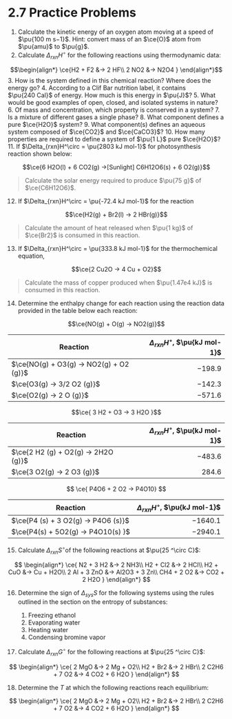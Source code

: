 # 2.7 Practice Problems

 1. Calculate the kinetic energy of an oxygen atom moving at a speed of $\pu{100 m s−1}$. Hint: convert mass of an $\ce{O}$ atom from $\pu{amu}$ to $\pu{g}$. 
 2. Calculate $\Delta_{rxn}H^\circ$ for the following reactions using thermodynamic data:

$$\begin{align*}
\ce{H2 + F2 &-> 2 HF\\
2 NO2 &-> N2O4
}
\end{align*}$$
3. How is the system defined in this chemical reaction? Where does the energy go?
4. According to a Clif Bar nutrition label, it contains $\pu{240 Cal}$ of energy. How much is this energy in $\pu{J}$?
5. What would be good examples of open, closed, and isolated systems in nature? 
6. Of mass and concentration, which property is conserved in a system?
7. Is a mixture of different gases a single phase?
8. What component defines a pure $\ce{H2O}$ system?
9. What component(s) defines an aqueous system composed of $\ce{CO2}$ and $\ce{CaCO3}$?
10. How many properties are required to define a system of $\pu{1 L}$ pure $\ce{H2O}$?
11. If $\Delta_{rxn}H^\circ = \pu{2803 kJ mol-1}$ for photosynthesis reaction shown below: 

$$\ce{6 H2O(l) + 6 CO2(g) ->[Sunlight] C6H12O6(s) + 6 O2(g)}$$

>Calculate the solar energy required to produce $\pu{75 g}$ of $\ce{C6H12O6}$.

12. If $\Delta_{rxn}H^\circ = \pu{-72.4 kJ mol-1}$ for the reaction 

$$\ce{H2(g) + Br2(l) -> 2 HBr(g)}$$

> Calculate the amount of heat released when $\pu{1 kg}$ of $\ce{Br2}$ is consumed in this reaction.

13. If $\Delta_{rxn}H^\circ = \pu{333.8 kJ mol-1}$ for the thermochemical equation, 

$$\ce{2 Cu2O -> 4 Cu + O2}$$

> Calculate the mass of copper produced when $\pu{1.47e4 kJ}$ is consumed in this reaction.

14. Determine the enthalpy change for each reaction using the reaction data provided in the table below each reaction:

$$\ce{NO(g) + O(g) -> NO2(g)}$$

| Reaction      | $\Delta_{rxn}H^\circ$, $\pu{kJ mol-1}$ |
|-------------------------|------:|
| $\ce{NO(g) + O3(g) -> NO2(g) + O2 (g)}$ | $-198.9$  |
| $\ce{O3(g)  -> 3/2 O2 (g)}$ | $-142.3$ |
| $\ce{O2(g) -> 2 O (g)}$  | $-571.6$ |

$$\ce{
3 H2 + O3 -> 3 H2O
}$$

| Reaction      |  $\Delta_{rxn}H^\circ$, $\pu{kJ mol-1}$ |
| ------------- | -------------: |
| $\ce{2 H2 (g) + O2(g) -> 2H2O (g)}$ | $-483.6$|
| $\ce{3 O2(g) -> 2 O3 (g)}$ | $284.6$ |

$$ \ce{
P4O6 + 2 O2 -> P4O10}
$$

| Reaction   | $\Delta_{rxn}H^\circ$, $\pu{kJ mol-1}$ |
|--------------|-----------------: |
| $\ce{P4 (s) + 3 O2(g) -> P4O6 (s)}$ | $-1640.1$ |
|  $\ce{P4(s) + 5O2(g) -> P4O10(s) }$ | $-2940.1$ |

15. Calculate $\Delta_{rxn}S^\circ$of the following reactions at $\pu{25 ^\circ C}$:

$$
\begin{align*}
\ce{
N2 + 3 H2 &-> 2 NH3\\
H2 + Cl2 &-> 2 HCl\\
H2 + CuO &-> Cu + H2O\\
2 Al + 3 ZnO &-> Al2O3 + 3 Zn\\
CH4 + 2 O2 &-> CO2 + 2 H2O
}
\end{align*}
$$

16. Determine the sign of $\Delta_{sys}S$ for the following systems using the rules outlined in the section on the entropy of substances:
	1. Freezing ethanol
	2. Evaporating water
	3. Heating water
	4. Condensing bromine vapor

17. Calculate $\Delta_{rxn}G^\circ$ for the following reactions at $\pu{25 ^\circ C}$:

$$
\begin{align*}
\ce{
2 MgO &-> 2 Mg + O2\\
H2 + Br2 &-> 2 HBr\\
2 C2H6 + 7 O2 &-> 4 CO2 + 6 H2O
}
\end{align*}
$$

18. Determine the $T$ at which the following reactions reach equilibrium:

$$
\begin{align*}
\ce{
2 MgO &-> 2 Mg + O2\\
H2 + Br2 &-> 2 HBr\\
2 C2H6 + 7 O2 &-> 4 CO2 + 6 H2O
}
\end{align*}
$$
